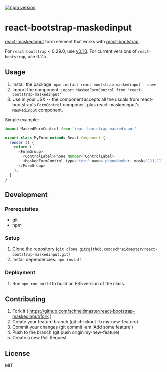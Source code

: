 [![npm version](https://badge.fury.io/js/react-bootstrap-maskedinput.svg)](https://badge.fury.io/js/react-bootstrap-maskedinput)

# react-bootstrap-maskedinput

[react-maskedinput](https://github.com/insin/react-maskedinput) form element that works with [react-bootstrap](https://github.com/react-bootstrap/react-bootstrap).

For `react-bootstrap` < 0.29.0, use [v0.1.0](https://github.com/schneidmaster/react-bootstrap-maskedinput/releases/tag/v0.1.0). For current versions of `react-bootstrap`, use 0.2.x.

## Usage

1. Install the package: `npm install react-bootstrap-maskedinput --save`
2. Import the component: `import MaskedFormControl from 'react-bootstrap-maskedinput'`
3. Use in your JSX -- the component accepts all the usuals from react-bootstrap's `FormControl` component plus react-maskedinput's `MaskedInput` component.

Simple example:

```javascript
import MaskedFormControl from 'react-bootstrap-maskedinput'

export class MyForm extends React.Component {
  render () {
    return (
      <FormGroup>
        <ControlLabel>Phone Number</ControlLabel>
        <MaskedFormControl type='text' name='phoneNumber' mask='111-111-1111' />
      </FormGroup>
    );
  }
}
```

## Development

### Prerequisites

* git
* npm

### Setup

1. Clone the repository (`git clone git@github.com:schneidmaster/react-bootstrap-maskedinput.git`)
2. Install dependencies: `npm install`

### Deployment

1. Run `npm run build` to build an ES5 version of the class.

## Contributing

1. Fork it ( https://github.com/schneidmaster/react-bootstrap-maskedinput/fork )
2. Create your feature branch (git checkout -b my-new-feature)
3. Commit your changes (git commit -am 'Add some feature')
4. Push to the branch (git push origin my-new-feature)
5. Create a new Pull Request

## License

MIT
